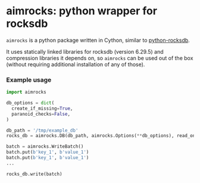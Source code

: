 # aimrocks: python wrapper for rocksdb

`aimrocks` is a python package written in Cython, similar to [python-rocksdb](https://python-rocksdb.readthedocs.io/en/latest/).

It uses statically linked libraries for rocksdb (version 6.29.5) and compression libraries it depends on, 
so `aimrocks` can be used out of the box (without requiring additional installation of any of those).

### Example usage

```python
import aimrocks

db_options = dict(
  create_if_missing=True,
  paranoid_checks=False,
)

db_path = '/tmp/example_db'
rocks_db = aimrocks.DB(db_path, aimrocks.Options(**db_options), read_only=False)

batch = aimrocks.WriteBatch()
batch.put(b'key_1', b'value_1')
batch.put(b'key_1', b'value_1')
...

rocks_db.write(batch)

```
